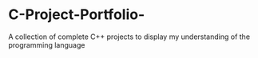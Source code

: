 # C-Project-Portfolio-
A collection of complete C++ projects to display my understanding of the programming language
